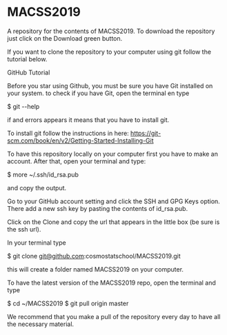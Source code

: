 # MACSS2019

A repository for the contents of MACSS2019. To download the repository just click on the Download green button.

If you want to clone the repository to your computer using git follow the tutorial below.

GitHub Tutorial

Before you star using Github, you must be sure you have Git installed on your system. to check if you have Git, open the terminal en type

$ git --help

if and errors appears it means that you have to install git.

To install git follow the instructions in here: https://git-scm.com/book/en/v2/Getting-Started-Installing-Git

To have this repository locally on your computer first you have to make an account. After that, open your terminal and type:

$ more ~/.ssh/id_rsa.pub

and copy the output.

Go to your GitHub account setting and click the SSH and GPG Keys option. There add a new ssh key by pasting the contents of id_rsa.pub.

Click on the Clone and copy the url that appears in the little box (be sure is the ssh url).

In your terminal type

$ git clone git@github.com:cosmostatschool/MACSS2019.git

this will create a folder named MACSS2019 on your computer.

To have the latest version of the MACSS2019 repo, open the terminal and type

$ cd ~/MACSS2019 $ git pull origin master

We recommend that you make a pull of the repository every day to have all the necessary material.
